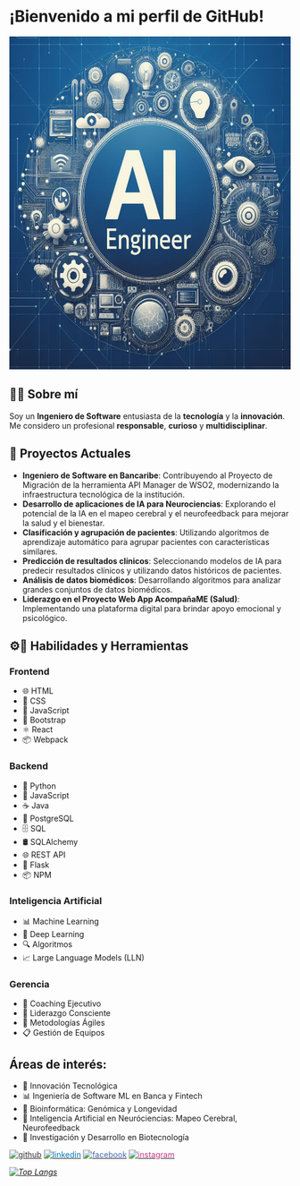 # ¡Bienvenido a mi perfil de GitHub!

<img src="./assets/img/_765beb9e-bd7f-4c75-b7c6-c44bd9134592.jpg" alt="Busco oportunidades como Software Engineer ML" width="670" height="595"/>

## 👨‍💻 Sobre mí
Soy un **Ingeniero de Software** entusiasta de la **tecnología** y la **innovación**. Me considero un profesional **responsable**, **curioso** y **multidisciplinar**.

## 🚀 Proyectos Actuales
- **Ingeniero de Software en Bancaribe**: Contribuyendo al Proyecto de Migración de la herramienta API Manager de WSO2, modernizando la infraestructura tecnológica de la institución.
- **Desarrollo de aplicaciones de IA para Neurociencias**: Explorando el potencial de la IA en el mapeo cerebral y el neurofeedback para mejorar la salud y el bienestar.
- **Clasificación y agrupación de pacientes**: Utilizando algoritmos de aprendizaje automático para agrupar pacientes con características similares.
- **Predicción de resultados clínicos**: Seleccionando modelos de IA para predecir resultados clínicos y utilizando datos históricos de pacientes.
- **Análisis de datos biomédicos**: Desarrollando algoritmos para analizar grandes conjuntos de datos biomédicos.
- **Liderazgo en el Proyecto Web App AcompañaME (Salud)**: Implementando una plataforma digital para brindar apoyo emocional y psicológico.

## ⚙🔨 Habilidades y Herramientas 
### Frontend
- 🌐 HTML
- 🎨 CSS
- 📜 JavaScript
- 🥾 Bootstrap
- ⚛️ React
- 📦 Webpack

### Backend
- 🐍 Python
- 📜 JavaScript
- ☕ Java
- 🐘 PostgreSQL
- 🗄️ SQL
- 🛢️ SQLAlchemy
- 🌐 REST API
- 🍶 Flask
- 📦 NPM

### Inteligencia Artificial
- 📊 Machine Learning
- 🤖 Deep Learning
- 🔍 Algoritmos
- 📈 Large Language Models (LLN) 

### Gerencia
- 🙌 Coaching Ejecutivo
- 🧘 Liderazgo Consciente
- 🏃 Metodologías Ágiles 
- 📋 Gestión de Equipos

##  Áreas de interés:
- 🚀 Innovación Tecnológica
- 📊 Ingeniería de Software ML en Banca y Fintech
- 🧬 Bioinformática: Genómica y Longevidad
- 🧠 Inteligencia Artificial en Neuróciencias: Mapeo Cerebral, Neurofeedback 
- 🧪 Investigación y Desarrollo en Biotecnología

<a href="https://github.com/rhjardine" target="_blank"><img src='https://cdn.jsdelivr.net/npm/simple-icons@3.0.1/icons/github.svg' alt='github' height='40' style='color:#333;'></a>
<a href="https://www.linkedin.com/in/rhjardine/" target="_blank"><img src='https://cdn.jsdelivr.net/npm/simple-icons@3.0.1/icons/linkedin.svg' alt='linkedin' height='40' style='color:#0077B5;'></a>
<a href="https://www.facebook.com/richardjardine.official" target="_blank"><img src='https://cdn.jsdelivr.net/npm/simple-icons@3.0.1/icons/facebook.svg' alt='facebook' height='40' style='color:#4267B2;'></a>
<a href="https://www.instagram.com/richardjardineofficial/" target="_blank"><img src='https://cdn.jsdelivr.net/npm/simple-icons@3.0.1/icons/instagram.svg' alt='instagram' height='40' style='color:#C13584;'></a>

*[![Top Langs](https://github-readme-stats.vercel.app/api/top-langs/?username=rhjardine)](https://github.com/anuraghazra/github-readme-stats)*
